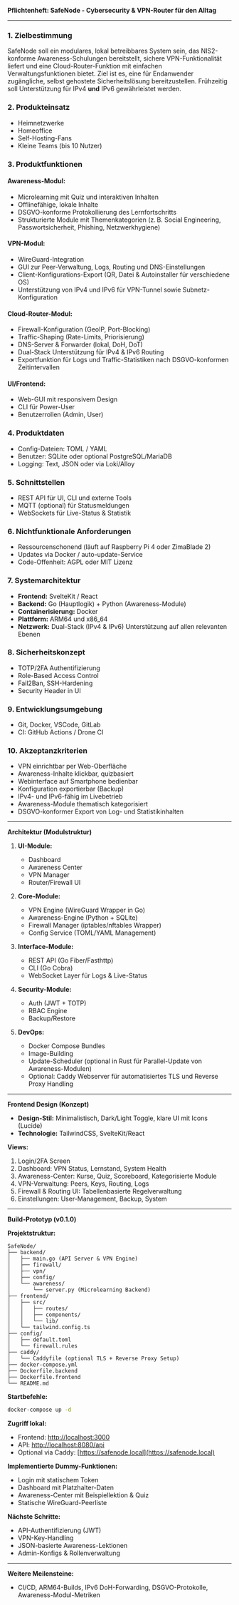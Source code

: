 **Pflichtenheft: SafeNode - Cybersecurity & VPN-Router für den Alltag**

---

### 1. Zielbestimmung

SafeNode soll ein modulares, lokal betreibbares System sein, das NIS2-konforme Awareness-Schulungen bereitstellt, sichere VPN-Funktionalität liefert und eine Cloud-Router-Funktion mit einfachen Verwaltungsfunktionen bietet. Ziel ist es, eine für Endanwender zugängliche, selbst gehostete Sicherheitslösung bereitzustellen. Frühzeitig soll Unterstützung für IPv4 **und** IPv6 gewährleistet werden.

### 2. Produkteinsatz

- Heimnetzwerke
- Homeoffice
- Self-Hosting-Fans
- Kleine Teams (bis 10 Nutzer)

### 3. Produktfunktionen

#### Awareness-Modul:

- Microlearning mit Quiz und interaktiven Inhalten
- Offlinefähige, lokale Inhalte
- DSGVO-konforme Protokollierung des Lernfortschritts
- Strukturierte Module mit Themenkategorien (z. B. Social Engineering, Passwortsicherheit, Phishing, Netzwerkhygiene)

#### VPN-Modul:

- WireGuard-Integration
- GUI zur Peer-Verwaltung, Logs, Routing und DNS-Einstellungen
- Client-Konfigurations-Export (QR, Datei & Autoinstaller für verschiedene OS)
- Unterstützung von IPv4 und IPv6 für VPN-Tunnel sowie Subnetz-Konfiguration

#### Cloud-Router-Modul:

- Firewall-Konfiguration (GeoIP, Port-Blocking)
- Traffic-Shaping (Rate-Limits, Priorisierung)
- DNS-Server & Forwarder (lokal, DoH, DoT)
- Dual-Stack Unterstützung für IPv4 & IPv6 Routing
- Exportfunktion für Logs und Traffic-Statistiken nach DSGVO-konformen Zeitintervallen

#### UI/Frontend:

- Web-GUI mit responsivem Design
- CLI für Power-User
- Benutzerrollen (Admin, User)

### 4. Produktdaten

- Config-Dateien: TOML / YAML
- Benutzer: SQLite oder optional PostgreSQL/MariaDB
- Logging: Text, JSON oder via Loki/Alloy

### 5. Schnittstellen

- REST API für UI, CLI und externe Tools
- MQTT (optional) für Statusmeldungen
- WebSockets für Live-Status & Statistik

### 6. Nichtfunktionale Anforderungen

- Ressourcenschonend (läuft auf Raspberry Pi 4 oder ZimaBlade 2)
- Updates via Docker / auto-update-Service
- Code-Offenheit: AGPL oder MIT Lizenz

### 7. Systemarchitektur

- **Frontend:** SvelteKit / React
- **Backend:** Go (Hauptlogik) + Python (Awareness-Module)
- **Containerisierung:** Docker
- **Plattform:** ARM64 und x86\_64
- **Netzwerk:** Dual-Stack (IPv4 & IPv6) Unterstützung auf allen relevanten Ebenen

### 8. Sicherheitskonzept

- TOTP/2FA Authentifizierung
- Role-Based Access Control
- Fail2Ban, SSH-Hardening
- Security Header in UI

### 9. Entwicklungsumgebung

- Git, Docker, VSCode, GitLab
- CI: GitHub Actions / Drone CI

### 10. Akzeptanzkriterien

- VPN einrichtbar per Web-Oberfläche
- Awareness-Inhalte klickbar, quizbasiert
- Webinterface auf Smartphone bedienbar
- Konfiguration exportierbar (Backup)
- IPv4- und IPv6-fähig im Livebetrieb
- Awareness-Module thematisch kategorisiert
- DSGVO-konformer Export von Log- und Statistikinhalten

---

**Architektur (Modulstruktur)**

1. **UI-Module:**

   - Dashboard
   - Awareness Center
   - VPN Manager
   - Router/Firewall UI

2. **Core-Module:**

   - VPN Engine (WireGuard Wrapper in Go)
   - Awareness-Engine (Python + SQLite)
   - Firewall Manager (iptables/nftables Wrapper)
   - Config Service (TOML/YAML Management)

3. **Interface-Module:**

   - REST API (Go Fiber/Fasthttp)
   - CLI (Go Cobra)
   - WebSocket Layer für Logs & Live-Status

4. **Security-Module:**

   - Auth (JWT + TOTP)
   - RBAC Engine
   - Backup/Restore

5. **DevOps:**

   - Docker Compose Bundles
   - Image-Building
   - Update-Scheduler (optional in Rust für Parallel-Update von Awareness-Modulen)
   - Optional: Caddy Webserver für automatisiertes TLS und Reverse Proxy Handling

---

**Frontend Design (Konzept)**

- **Design-Stil:** Minimalistisch, Dark/Light Toggle, klare UI mit Icons (Lucide)
- **Technologie:** TailwindCSS, SvelteKit/React

**Views:**

1. Login/2FA Screen
2. Dashboard: VPN Status, Lernstand, System Health
3. Awareness-Center: Kurse, Quiz, Scoreboard, Kategorisierte Module
4. VPN-Verwaltung: Peers, Keys, Routing, Logs
5. Firewall & Routing UI: Tabellenbasierte Regelverwaltung
6. Einstellungen: User-Management, Backup, System

---

**Build-Prototyp (v0.1.0)**

**Projektstruktur:**

```
SafeNode/
├── backend/
│   ├── main.go (API Server & VPN Engine)
│   ├── firewall/
│   ├── vpn/
│   ├── config/
│   └── awareness/
│       └── server.py (Microlearning Backend)
├── frontend/
│   ├── src/
│   │   ├── routes/
│   │   ├── components/
│   │   └── lib/
│   └── tailwind.config.ts
├── config/
│   ├── default.toml
│   └── firewall.rules
├── caddy/
│   └── Caddyfile (optional TLS + Reverse Proxy Setup)
├── docker-compose.yml
├── Dockerfile.backend
├── Dockerfile.frontend
└── README.md
```

**Startbefehle:**

```bash
docker-compose up -d
```

**Zugriff lokal:**

- Frontend: [http://localhost:3000](http://localhost:3000)
- API: [http://localhost:8080/api](http://localhost:8080/api)
- Optional via Caddy: [https://safenode.local](https://safenode.local)

**Implementierte Dummy-Funktionen:**

- Login mit statischem Token
- Dashboard mit Platzhalter-Daten
- Awareness-Center mit Beispiellektion & Quiz
- Statische WireGuard-Peerliste

**Nächste Schritte:**

- API-Authentifizierung (JWT)
- VPN-Key-Handling
- JSON-basierte Awareness-Lektionen
- Admin-Konfigs & Rollenverwaltung

---

**Weitere Meilensteine:**

- CI/CD, ARM64-Builds, IPv6 DoH-Forwarding, DSGVO-Protokolle, Awareness-Modul-Metriken

